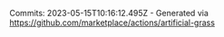 Commits: 2023-05-15T10:16:12.495Z - Generated via https://github.com/marketplace/actions/artificial-grass
<br>
